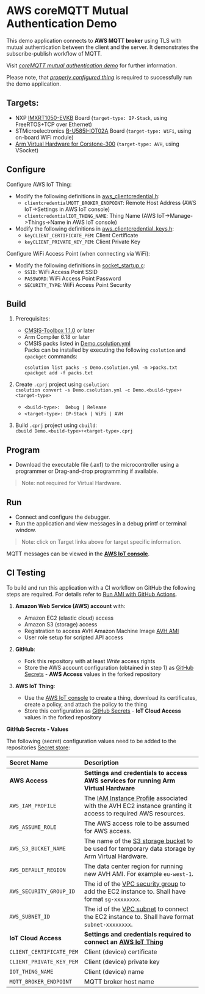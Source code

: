 AWS coreMQTT Mutual Authentication Demo
=======================================

This demo application connects to **AWS MQTT broker** using TLS with mutual authentication between the client and the server.
It demonstrates the subscribe-publish workflow of MQTT.

Visit [*coreMQTT mutual authentication demo*](https://docs.aws.amazon.com/freertos/latest/userguide/mqtt-demo-ma.html) for further information.

Please note, that [*properly configured thing*](https://docs.aws.amazon.com/iot/latest/developerguide/iot-moisture-create-thing.html) is required to
successfully run the demo application.

Targets:
--------
  - NXP [IMXRT1050-EVKB](./Board/IMXRT1050-EVKB/README.md) Board (`target-type: IP-Stack`, using FreeRTOS+TCP over Ethernet)
  - STMicroelectronics [B-U585I-IOT02A](./Board/B-U585I-IOT02A/README.md) Board (`target-type: WiFi`, using on-board WiFi module)
  - [Arm Virtual Hardware for Corstone-300](./Board/AVH_MPS3_Corstone-300/README.md) (`target-type: AVH`, using VSocket)

Configure
---------

Configure AWS IoT Thing:
  - Modify the following definitions in [aws_clientcredential.h](amazon-freertos/demos/include/aws_clientcredential.h):
    - `clientcredentialMQTT_BROKER_ENDPOINT`: Remote Host Address (AWS IoT->Settings in AWS IoT console)
    - `clientcredentialIOT_THING_NAME`: Thing Name (AWS IoT->Manage->Things->Name in AWS IoT console)
  - Modify the following definitions in [aws_clientcredential_keys.h](amazon-freertos/demos/include/aws_clientcredential_keys.h):
    - `keyCLIENT_CERTIFICATE_PEM`: Client Certificate
    - `keyCLIENT_PRIVATE_KEY_PEM`: Client Private Key

Configure WiFi Access Point (when connecting via WiFi):
  - Modify the following definitions in [socket_startup.c](Socket/WiFi/socket_startup.c):
    - `SSID`:          WiFi Access Point SSID
    - `PASSWORD`:      WiFi Access Point Password
    - `SECURITY_TYPE`: WiFi Access Point Security

Build
-----
1. Prerequisites:
   - [CMSIS-Toolbox 1.1.0](https://github.com/Open-CMSIS-Pack/cmsis-toolbox/releases/tag/1.1.0) or later
   - Arm Compiler 6.18 or later
   - CMSIS packs listed in [Demo.csolution.yml](Demo.csolution.yml)  
     Packs can be installed by executing the following `csolution` and `cpackget` commands:
     ```
     csolution list packs -s Demo.csolution.yml -m >packs.txt
     cpackget add -f packs.txt
     ```

2. Create `.cprj` project using `csolution`:  
   `csolution convert -s Demo.csolution.yml -c Demo.<build-type>+<target-type>`  
     - `<build-type>:  Debug | Release`
     - `<target-type>: IP-Stack | WiFi | AVH`
3. Build `.cprj` project using `cbuild`:  
   `cbuild Demo.<build-type>+<target-type>.cprj`

Program
--------
- Download the executable file (.axf) to the microcontroller using a programmer or Drag-and-drop programming if available.
>Note: not required for Virtual Hardware.

Run
---
- Connect and configure the debugger.
- Run the application and view messages in a debug printf or terminal window.
>Note: click on Target links above for target specific information.

MQTT messages can be viewed in the [**AWS IoT console**](https://docs.aws.amazon.com/iot/latest/developerguide/view-mqtt-messages.html).

CI Testing
----------
To build and run this application with a CI workflow on GitHub the following steps are required. For details refer to [Run AMI with GitHub Actions](https://arm-software.github.io/AVH/main/infrastructure/html/run_ami_github.html).

1. **Amazon Web Service (AWS) account** with:
    - Amazon EC2 (elastic cloud) access
    - Amazon S3 (storage) access
    - Registration to access AVH Amazon Machine Image [AVH AMI](https://aws.amazon.com/marketplace/search/results?searchTerms=Arm+Virtual+Hardware)
    - User role setup for scripted API access

2. **GitHub**:
    - Fork this repository with at least _Write_ access rights
    - Store the AWS account configuration (obtained in step 1) as
    [GitHub Secrets](https://docs.github.com/en/actions/security-guides/encrypted-secrets) - **AWS Access** values in the forked repository
    
3. **AWS IoT Thing**:
    - Use the [AWS IoT console](https://console.aws.amazon.com/iotv2/) to create a thing, download its certificates, create a policy, and attach the policy to the thing
    - Store this configuration as [GitHub Secrets](https://docs.github.com/en/actions/security-guides/encrypted-secrets) - **IoT Cloud Access** values in the forked repository

**GitHub Secrets - Values**

The following (secret) configuration values need to be added to the repositories [Secret store](../../settings/secrets/actions):

Secret Name                    | Description
:------------------------------|:--------------------
**AWS Access**                 | **Settings and credentials to access AWS services for running Arm Virtual Hardware**
`AWS_IAM_PROFILE`              | The [IAM Instance Profile](https://docs.aws.amazon.com/AWSEC2/latest/UserGuide/iam-roles-for-amazon-ec2.html) associated with the AVH EC2 instance granting it access to required AWS resources.
`AWS_ASSUME_ROLE`              | The AWS access role to be assumed for AWS access.
`AWS_S3_BUCKET_NAME`           | The name of the [S3 storage bucket](https://docs.aws.amazon.com/AmazonS3/latest/userguide/creating-buckets-s3.html) to be used for temporary data storage by Arm Virtual Hardware.
`AWS_DEFAULT_REGION`           | The data center region for running new AVH AMI. For example `eu-west-1`.
`AWS_SECURITY_GROUP_ID`        | The id of the [VPC security group](https://docs.aws.amazon.com/vpc/latest/userguide/VPC_SecurityGroups.html) to add the EC2 instance to. Shall have format `sg-xxxxxxxx`.
`AWS_SUBNET_ID`                | The id of the [VPC subnet](https://docs.aws.amazon.com/vpc/latest/userguide/working-with-vpcs.html#view-subnet) to connect the EC2 instance to. Shall have format `subnet-xxxxxxxx`.
**IoT Cloud Access**           | **Settings and credentials required to connect an [AWS IoT Thing](https://github.com/MDK-Packs/Documentation/tree/master/AWS_Thing)**
`CLIENT_CERTIFICATE_PEM`       | Client (device) certificate
`CLIENT_PRIVATE_KEY_PEM`       | Client (device) private key
`IOT_THING_NAME`               | Client  (device) name
`MQTT_BROKER_ENDPOINT`         | MQTT broker host name
